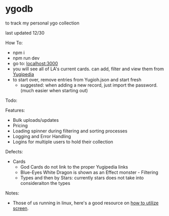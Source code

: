 # ygodb
to track my personal ygo collection

last updated 12/30 

How To:
- npm i
- npm run dev
- go to: [localhost:3000](http://localhost:3000/)
- you will see all of LA's current cards. can add, filter and view them from [Yugipedia](https://wwww.yugipedia.com/)
- to start over, remove entries from Yugioh.json and start fresh
    - suggested: when adding a new record, just import the password. (much easier when starting out)

Todo:

Features:
- Bulk uploads/updates
- Pricing
- Loading spinner during filtering and sorting processes
- Logging and Error Handling
- Logins for multiple users to hold their collection

Defects:
   - Cards
        - God Cards do not link to the proper Yugipedia links
        - Blue-Eyes White Dragon is shown as an Effect monster
    - Filtering
        - Types and then by Stars: currently stars does not take into consideraiton the types

Notes:

- Those of us running in linux, here's a good resource on [how to utilize screen](https://stackoverflow.com/questions/24706815/how-do-i-pass-a-command-to-a-screen-session).